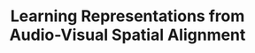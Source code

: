 ---
id:             2020-sptalign
title:          "Learning Representations from Audio-Visual Spatial Alignment"
authors:        <b>Pedro Morgado</b>, Yi Li, Nuno Vasconcelos
venue:          Neural Information Processing Systems (NeurIPS), 2020.
year:           "2020-10"
thumbnail:      assets/publications/2020-sptalign/thumbnail.jpg
links:
    pdf:        assets/publications/2020-sptalign/paper.pdf
    suppl:      assets/publications/2020-sptalign/suppl.pdf
    arxiv:      https://arxiv.org/abs/2011.01819
    code:       https://github.com/pedro-morgado/AVSpatialAlignment
    video:      https://youtu.be/E77nkQs1RMc
    bibtex:     assets/publications/2020-sptalign/ref.txt
---